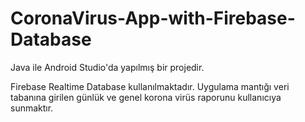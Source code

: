 # CoronaVirus-App-with-Firebase-Database

Java ile Android Studio'da yapılmış bir projedir. 

Firebase Realtime Database kullanılmaktadır. 
Uygulama mantığı veri tabanına girilen günlük ve genel korona virüs raporunu kullanıcıya sunmaktır. 
